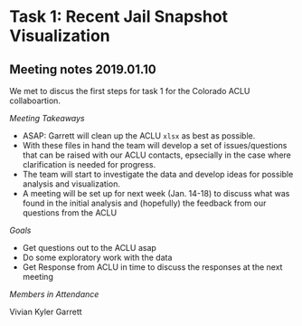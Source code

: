 # Task 1: Recent Jail Snapshot Visualization 


## Meeting notes 2019.01.10

We met to discus the first steps for task 1 for the Colorado ACLU collaboartion.

*Meeting Takeaways*
- ASAP: Garrett will clean up the ACLU `xlsx` as best as possible.
- With these files in hand the team will develop a set of issues/questions that can be raised with our ACLU contacts, epsecially in the case where clarification is needed for progress.
- The team will start to investigate the data and develop ideas for possible analysis and visualization.
- A meeting will be set up for next week (Jan. 14-18) to discuss what was found in the initial analysis and (hopefully) the feedback from our questions from the ACLU 

*Goals*
- Get questions out to the ACLU asap
- Do some exploratory work with the data
- Get Response from ACLU in time to discuss the responses at the next meeting

*Members in Attendance*

Vivian
Kyler
Garrett
